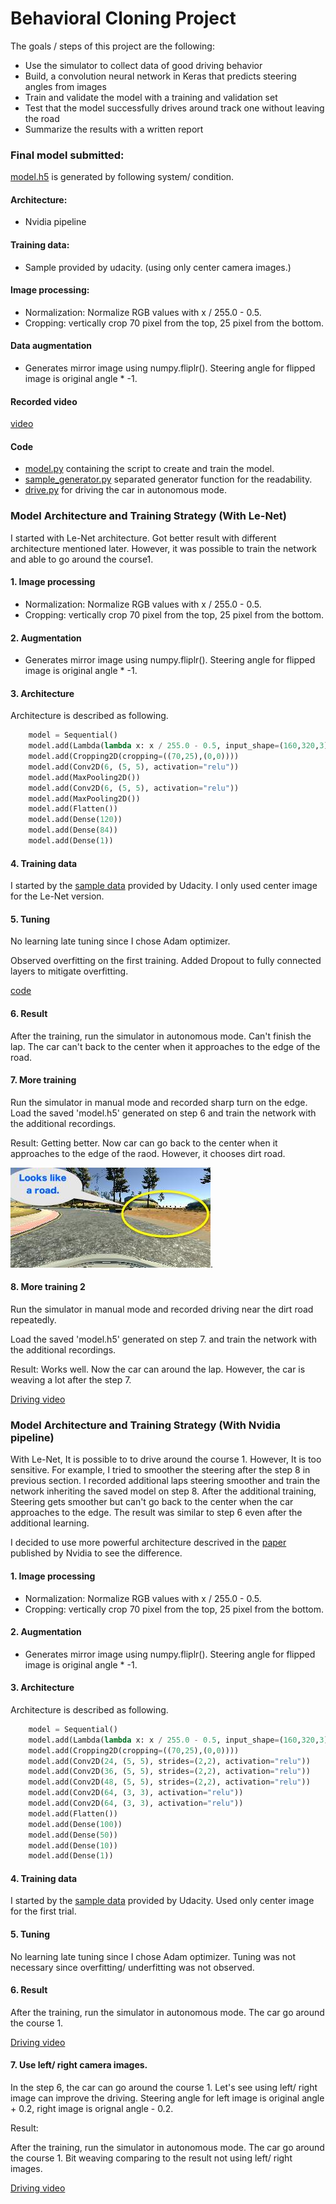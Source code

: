 # Behavioral Cloning Project

The goals / steps of this project are the following:
* Use the simulator to collect data of good driving behavior
* Build, a convolution neural network in Keras that predicts steering angles from images
* Train and validate the model with a training and validation set
* Test that the model successfully drives around track one without leaving the road
* Summarize the results with a written report

[//]: # (Image References)

[dirt road]: ./resources/dirt-road.jpg "Dirt road"

### Final model submitted:

[model.h5](./model.h5) is generated by following system/ condition.

#### Architecture:
- Nvidia pipeline

#### Training data:
- Sample provided by udacity. (using only center camera images.)

#### Image processing:

- Normalization: Normalize RGB values with x / 255.0 - 0.5.
- Cropping: vertically crop 70 pixel from the top, 25 pixel from the bottom.

#### Data augmentation

- Generates mirror image using numpy.fliplr().
  Steering angle for flipped image is original angle * -1.

#### Recorded video

[video](./vidoes/nvidia-center.mp4)

#### Code
* [model.py](./model.py) containing the script to create and train the model.
* [sample\_generator.py](./sample_generator.py) separated generator function for the readability.
* [drive.py](./drive.py) for driving the car in autonomous mode.


### Model Architecture and Training Strategy (With Le-Net)

I started with Le-Net architecture.
Got better result with different architecture mentioned later.
However, it was possible to train the network and able to go around the course1.

#### 1. Image processing

- Normalization: Normalize RGB values with x / 255.0 - 0.5.
- Cropping: vertically crop 70 pixel from the top, 25 pixel from the bottom.

#### 2. Augmentation

- Generates mirror image using numpy.fliplr().
  Steering angle for flipped image is original angle * -1.

#### 3. Architecture

Architecture is described as following.

```python
    model = Sequential()
    model.add(Lambda(lambda x: x / 255.0 - 0.5, input_shape=(160,320,3)))
    model.add(Cropping2D(cropping=((70,25),(0,0))))
    model.add(Conv2D(6, (5, 5), activation="relu"))
    model.add(MaxPooling2D())
    model.add(Conv2D(6, (5, 5), activation="relu"))
    model.add(MaxPooling2D())
    model.add(Flatten())
    model.add(Dense(120))
    model.add(Dense(84))
    model.add(Dense(1))
```

#### 4. Training data

I started by the [sample data](https://d17h27t6h515a5.cloudfront.net/topher/2016/December/584f6edd_data/data.zip)
provided by Udacity.
I only used center image for the Le-Net version.

#### 5. Tuning

No learning late tuning since I chose Adam optimizer.

Observed overfitting on the first training.
Added Dropout to fully connected layers to mitigate overfitting.

[code](https://github.com/satoshikumano/CarND-Behavioral-Cloning-Submission/blob/le-net/model.py#L32-L34)

#### 6. Result

After the training, run the simulator in autonomous mode.
Can't finish the lap. The car can't back to the center when it approaches to
the edge of the road.

#### 7. More training

Run the simulator in manual mode and recorded sharp turn on the edge.
Load the saved 'model.h5' generated on step 6 
and train the network with the additional recordings.

Result: Getting better. Now car can go back to the center when it approaches
to the edge of the raod.
However, it chooses dirt road.

![alt text][dirt road].

#### 8. More training 2

Run the simulator in manual mode and recorded driving near 
the dirt road repeatedly.

Load the saved 'model.h5' generated on step 7.
and train the network with the additional recordings.

Result: Works well. Now the car can around the lap.
However, the car is weaving a lot after the step 7.

[Driving video](./videos/lenet-fin.mp4)

### Model Architecture and Training Strategy (With Nvidia pipeline)

With Le-Net, It is possible to to drive around the course 1.
However, It is too sensitive.
For example, I tried to smoother the steering after the step 8 in previous section.
I recorded additional laps steering smoother and train the network inheriting the
saved model on step 8.
After the additional training, Steering gets smoother but can't go back to the
center when the car approaches to the edge.
The result was similar to step 6 even after the additional learning.

I decided to use more powerful architecture descrived in the
[paper](http://images.nvidia.com/content/tegra/automotive/images/2016/solutions/pdf/end-to-end-dl-using-px.pdf)
published by Nvidia to see the difference.

#### 1. Image processing

- Normalization: Normalize RGB values with x / 255.0 - 0.5.
- Cropping: vertically crop 70 pixel from the top, 25 pixel from the bottom.

#### 2. Augmentation

- Generates mirror image using numpy.fliplr().
  Steering angle for flipped image is original angle * -1.


#### 3. Architecture

Architecture is described as following.

```python
    model = Sequential()
    model.add(Lambda(lambda x: x / 255.0 - 0.5, input_shape=(160,320,3)))
    model.add(Cropping2D(cropping=((70,25),(0,0))))
    model.add(Conv2D(24, (5, 5), strides=(2,2), activation="relu"))
    model.add(Conv2D(36, (5, 5), strides=(2,2), activation="relu"))
    model.add(Conv2D(48, (5, 5), strides=(2,2), activation="relu"))
    model.add(Conv2D(64, (3, 3), activation="relu"))
    model.add(Conv2D(64, (3, 3), activation="relu"))
    model.add(Flatten())
    model.add(Dense(100))
    model.add(Dense(50))
    model.add(Dense(10))
    model.add(Dense(1))
```

#### 4. Training data

I started by the [sample data](https://d17h27t6h515a5.cloudfront.net/topher/2016/December/584f6edd_data/data.zip)
provided by Udacity.
Used only center image for the first trial.

#### 5. Tuning

No learning late tuning since I chose Adam optimizer.
Tuning was not necessary since overfitting/ underfitting was not observed.

#### 6. Result

After the training, run the simulator in autonomous mode.
The car go around the course 1.

[Driving video](./videos/nvidia-center.mp4)

#### 7. Use left/ right camera images.

In the step 6, the car can go around the course 1.
Let's see using left/ right image can improve the driving.
Steering angle for left image is original angle + 0.2, right image is orignal angle - 0.2.

Result:

After the training, run the simulator in autonomous mode.
The car go around the course 1.
Bit weaving comparing to the result not using left/ right images.

[Driving video](./videos/nvidia-lr.mp4)
